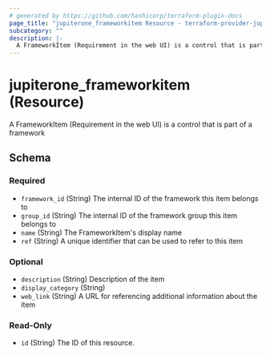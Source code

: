 ```yaml
---
# generated by https://github.com/hashicorp/terraform-plugin-docs
page_title: "jupiterone_frameworkitem Resource - terraform-provider-jupiterone"
subcategory: ""
description: |-
  A FrameworkItem (Requirement in the web UI) is a control that is part of a framework
---
```


# jupiterone_frameworkitem (Resource)

A FrameworkItem (Requirement in the web UI) is a control that is part of a framework



<!-- schema generated by tfplugindocs -->
## Schema

### Required

- `framework_id` (String) The internal ID of the framework this item belongs to
- `group_id` (String) The internal ID of the framework group this item belongs to
- `name` (String) The FrameworkItem's display name
- `ref` (String) A unique identifier that can be used to refer to this item

### Optional

- `description` (String) Description of the item
- `display_category` (String)
- `web_link` (String) A URL for referencing additional information about the item

### Read-Only

- `id` (String) The ID of this resource.


